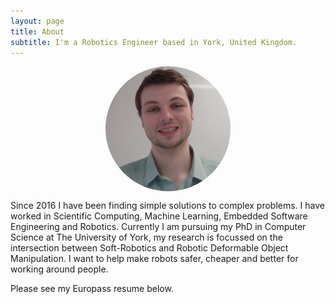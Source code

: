 ```yaml
---
layout: page
title: About
subtitle: I'm a Robotics Engineer based in York, United Kingdom.
---
```



<img src="/assets/img/avactar-me.png" alt="drawing" style="display:block;width:200px;border-radius:50%;margin-left:auto;margin-right:auto"/>


Since 2016 I have been finding simple solutions to complex problems.
I have worked in Scientific Computing, Machine Learning, Embedded Software Engineering and Robotics.
Currently I am pursuing my PhD in Computer Science at The University of York, my research is focussed on
the intersection between Soft-Robotics and Robotic Deformable Object Manipulation. I want to help make robots
safer, cheaper and better for working around people.

Please see my Europass resume below.

<object data="/assets/pdf/europass.pdf#toolbar=0&navpanes=0&scrollbar=0" width="200%" height="800" style="display:block;margin-left:auto;margin-right:auto" ></object>